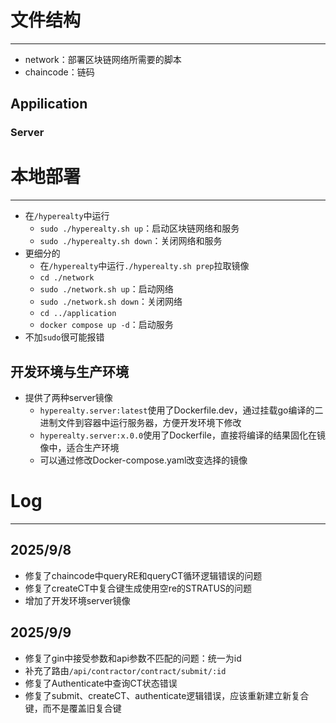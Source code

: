 # 文件结构
---
- network：部署区块链网络所需要的脚本
- chaincode：链码
## Appilication
### Server




# 本地部署
---
- 在`/hyperealty`中运行
	- `sudo ./hyperealty.sh up`：启动区块链网络和服务
	- `sudo ./hyperealty.sh down`：关闭网络和服务
- 更细分的
	- 在`/hyperealty`中运行`./hyperealty.sh prep`拉取镜像
	- `cd ./network`
	- `sudo ./network.sh up`：启动网络
	- `sudo ./network.sh down`：关闭网络
	- `cd ../application`
	- `docker compose up -d`：启动服务
- 不加`sudo`很可能报错

## 开发环境与生产环境
- 提供了两种server镜像
	- `hyperealty.server:latest`使用了Dockerfile.dev，通过挂载go编译的二进制文件到容器中运行服务器，方便开发环境下修改
	- `hyperealty.server:x.0.0`使用了Dockerfile，直接将编译的结果固化在镜像中，适合生产环境
	- 可以通过修改Docker-compose.yaml改变选择的镜像



# Log
---
## 2025/9/8
- 修复了chaincode中queryRE和queryCT循环逻辑错误的问题
- 修复了createCT中复合键生成使用空re的STRATUS的问题
- 增加了开发环境server镜像

## 2025/9/9
- 修复了gin中接受参数和api参数不匹配的问题：统一为id
- 补充了路由`/api/contractor/contract/submit/:id`
- 修复了Authenticate中查询CT状态错误
- 修复了submit、createCT、authenticate逻辑错误，应该重新建立新复合键，而不是覆盖旧复合键